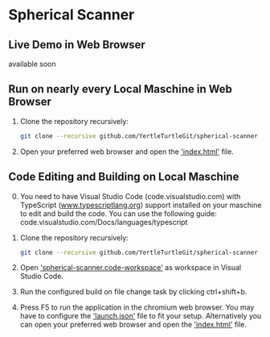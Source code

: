 # Spherical Scanner

## Live Demo in Web Browser

available soon

## Run on nearly every Local Maschine in Web Browser

1. Clone the repository recursively:

   ```bash
   git clone --recursive github.com/YertleTurtleGit/spherical-scanner
   ```

2. Open your preferred web browser and open the
   ['index.html'](index.html) file.

## Code Editing and Building on Local Maschine

0. You need to have Visual Studio Code
   (code.visualstudio.com) with TypeScript
   (www.typescriptlang.org) support installed on your
   maschine to edit and build the code. You can use the
   following guide:
   code.visualstudio.com/Docs/languages/typescript

1. Clone the repository recursively:

   ```bash
   git clone --recursive github.com/YertleTurtleGit/spherical-scanner
   ```

2. Open
   ['spherical-scanner.code-workspace'](spherical-scanner.code-workspace)
   as workspace in Visual Studio Code.

3. Run the configured build on file change task by clicking
   ctrl+shift+b.

4. Press F5 to run the application in the chromium web
   browser. You may have to configure the
   ['launch.json'](.vscode/launch.json) file to fit your
   setup. Alternatively you can open your preferred web
   browser and open the ['index.html'](index.html) file.
